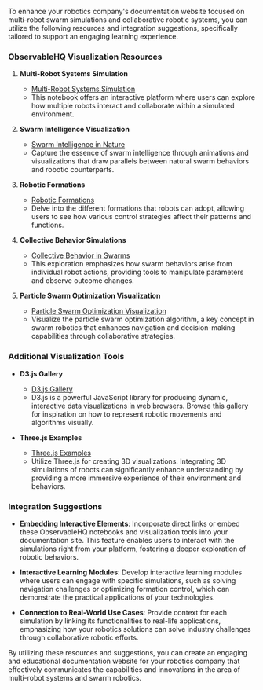 To enhance your robotics company's documentation website focused on multi-robot swarm simulations and collaborative robotic systems, you can utilize the following resources and integration suggestions, specifically tailored to support an engaging learning experience.

### ObservableHQ Visualization Resources

1. **Multi-Robot Systems Simulation**
   - [Multi-Robot Systems Simulation](https://observablehq.com/@mlappert/multi-robot-systems-simulation)
   - This notebook offers an interactive platform where users can explore how multiple robots interact and collaborate within a simulated environment.

2. **Swarm Intelligence Visualization**
   - [Swarm Intelligence in Nature](https://observablehq.com/@jakevdp/swarm-intelligence-in-nature)
   - Capture the essence of swarm intelligence through animations and visualizations that draw parallels between natural swarm behaviors and robotic counterparts.

3. **Robotic Formations**
   - [Robotic Formations](https://observablehq.com/@sagiv/robotic-formation)
   - Delve into the different formations that robots can adopt, allowing users to see how various control strategies affect their patterns and functions.

4. **Collective Behavior Simulations**
   - [Collective Behavior in Swarms](https://observablehq.com/@saravanakumar/collective-behavior-in-swarms)
   - This exploration emphasizes how swarm behaviors arise from individual robot actions, providing tools to manipulate parameters and observe outcome changes.

5. **Particle Swarm Optimization Visualization**
   - [Particle Swarm Optimization Visualization](https://observablehq.com/@mbostock/particle-swarm-optimization)
   - Visualize the particle swarm optimization algorithm, a key concept in swarm robotics that enhances navigation and decision-making capabilities through collaborative strategies.

### Additional Visualization Tools

- **D3.js Gallery**
   - [D3.js Gallery](https://observablehq.com/@d3/gallery)
   - D3.js is a powerful JavaScript library for producing dynamic, interactive data visualizations in web browsers. Browse this gallery for inspiration on how to represent robotic movements and algorithms visually.

- **Three.js Examples**
   - [Three.js Examples](https://threejs.org/examples/)
   - Utilize Three.js for creating 3D visualizations. Integrating 3D simulations of robots can significantly enhance understanding by providing a more immersive experience of their environment and behaviors.

### Integration Suggestions

- **Embedding Interactive Elements**: Incorporate direct links or embed these ObservableHQ notebooks and visualization tools into your documentation site. This feature enables users to interact with the simulations right from your platform, fostering a deeper exploration of robotic behaviors.

- **Interactive Learning Modules**: Develop interactive learning modules where users can engage with specific simulations, such as solving navigation challenges or optimizing formation control, which can demonstrate the practical applications of your technologies.

- **Connection to Real-World Use Cases**: Provide context for each simulation by linking its functionalities to real-life applications, emphasizing how your robotics solutions can solve industry challenges through collaborative robotic efforts.

By utilizing these resources and suggestions, you can create an engaging and educational documentation website for your robotics company that effectively communicates the capabilities and innovations in the area of multi-robot systems and swarm robotics.